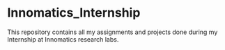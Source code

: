 # Innomatics_Internship
This repository contains all my assignments and projects done during my Internship at Innomatics research labs.
